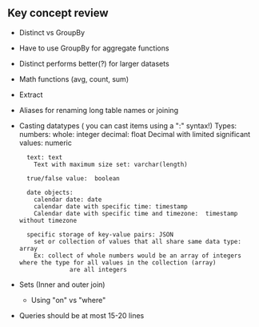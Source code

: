 ## Key concept review

* Distinct vs GroupBy
 * Have to use GroupBy for aggregate functions
 * Distinct performs better(?) for larger datasets

* Math functions (avg, count, sum)
* Extract
* Aliases for renaming long table names or joining
* Casting datatypes ( you can cast items using a ":" syntax!)
        Types:
        numbers:
          whole: integer
          decimal: float
          Decimal with limited significant values: numeric

        text: text
          Text with maximum size set: varchar(length)

        true/false value:  boolean

        date objects:
          calendar date: date
          calendar date with specific time: timestamp
          Calendar date with specific time and timezone:  timestamp without timezone

        specific storage of key-value pairs: JSON
          set or collection of values that all share same data type: array
          Ex: collect of whole numbers would be an array of integers where the type for all values in the collection (array)
                    are all integers
* Sets (Inner and outer join)
  * Using "on" vs "where"

* Queries should be at most 15-20 lines
